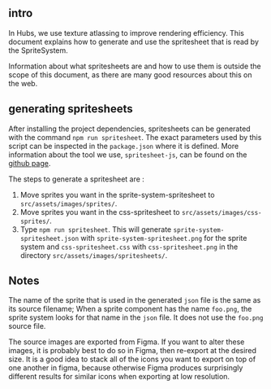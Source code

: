 ## intro
In Hubs, we use texture atlassing to improve rendering efficiency. This document explains how to generate and use the spritesheet that is read by the SpriteSystem. 

Information about what spritesheets are and how to use them is outside the scope of this document, as there are many good resources about this on the web. 

## generating spritesheets

After installing the project dependencies, spritesheets can be generated with the command `npm run spritesheet`. The exact parameters used by this script can be inspected in the `package.json` where it is defined. More information about the tool we use, `spritesheet-js`, can be found on the [github page](https://github.com/mozillareality/spritesheet.js/).

The steps to generate a spritesheet are :

1. Move sprites you want in the sprite-system-spritesheet to `src/assets/images/sprites/`. 
1. Move sprites you want in the css-spritesheet to `src/assets/images/css-sprites/`. 
1. Type `npm run spritesheet`. This will generate
   `sprite-system-spritesheet.json` with `sprite-system-spritesheet.png` for the
   sprite system and
   `css-spritesheet.css` with `css-spritesheet.png` in the directory `src/assets/images/spritesheets/`.

## Notes

The name of the sprite that is used in the generated `json` file is the same as its source filename; When a sprite component has the name `foo.png`, the sprite system looks for that name in the `json` file. It does not use the `foo.png` source file.

The source images are exported from Figma. If you want to alter these images, it is probably best to do so in Figma, then re-export at the desired size. It is a good idea to stack all of the icons you want to export on top of one another in figma, because otherwise Figma produces surprisingly different results for similar icons when exporting at low resolution.
